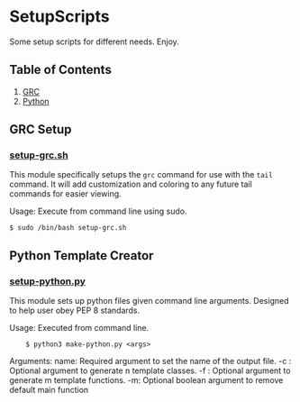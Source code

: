 # SetupScripts

Some setup scripts for different needs. Enjoy.

## Table of Contents

1. [GRC](#GRC-Setup)
2. [Python](#Python-Template-Creator)

## GRC Setup
### [setup-grc.sh](setup-grc.sh)

This module specifically setups the `grc` command for use with the `tail` command.
It will add customization and coloring to any future tail commands for easier viewing.

Usage:
	Execute from command line using sudo.

	$ sudo /bin/bash setup-grc.sh


## Python Template Creator
### [setup-python.py](setup-python.py)

This module sets up python files given command line arguments.
Designed to help user obey PEP 8 standards.

Usage:
    Executed from command line.

        $ python3 make-python.py <args>

Arguments:
    name: Required argument to set the name of the output file.
    -c <int>: Optional argument to generate n template classes.
    -f <int>: Optional argument to generate m template functions.
    -m: Optional boolean argument to remove default main function
